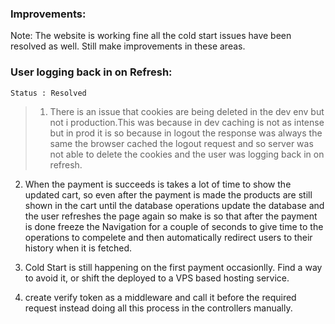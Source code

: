 ### Improvements:

Note: The website is working fine all the cold start issues have been resolved as well. Still make improvements in these areas.

### User logging back in on Refresh: 
    Status : Resolved
> 1. There is an issue that cookies are being deleted in the dev env but not i production.This was because in dev caching is not as intense but in prod it is so because in logout the response was always the same the browser cached the logout request and so server was not able to delete the cookies and the user was logging back in on refresh.


2. When the payment is succeeds is takes a lot of time to show the updated cart, so even after the payment is made the products are still shown in the cart until the database operations update the database and the user refreshes the page again so make is so that after the payment is done freeze the Navigation for a couple of seconds to give time to the operations to compelete and then automatically redirect users to their history when it is fetched.

3. Cold Start is still happening on the first payment occasionlly. Find a way to avoid it, or shift the deployed to a VPS based hosting service.

4. create verify token as a middleware and call it before the required request instead doing all this process in the controllers manually.